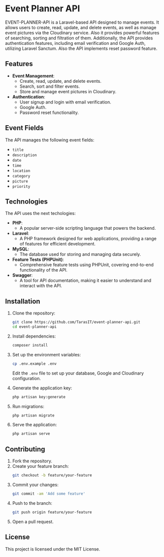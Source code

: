 # Event Planner API

EVENT-PLANNER-API is a Laravel-based API designed to manage events. It allows users to create, read, update, and delete events, as well as manage event pictures via the Cloudinary service. Also it provides powerful features of searching, sorting and filtration of them. Additionally, the API provides authentication features, including email verification and Google Auth, utilizing Laravel Sanctum. Also the API implements reset password feature.

## Features

-   **Event Management**:
    -   Create, read, update, and delete events.
    -   Search, sort and filter events.
    -   Store and manage event pictures in Cloudinary.
-   **Authentication**:
    -   User signup and login with email verification.
    -   Google Auth.
    -   Password reset functionality.

## Event Fields

The API manages the following event fields:

-   `title`
-   `description`
-   `date`
-   `time`
-   `location`
-   `category`
-   `picture`
-   `priority`

## Technologies

The API uses the next techologies:

-   **PHP**:
    -   A popular server-side scripting language that powers the backend.
-   **Laravel**:
    -   A PHP framework designed for web applications, providing a range of features for efficient development.
-   **MySQL**:
    -   The database used for storing and managing data securely.
-   **Feature Tests (PHPUnit)**:
    -   Comprehensive feature tests using PHPUnit, covering end-to-end functionality of the API.
-   **Swagger**:
    -   A tool for API documentation, making it easier to understand and interact with the API.

## Installation

1. Clone the repository:

    ```sh
    git clone https://github.com/TarasIT/event-planner-api.git
    cd event-planner-api
    ```

2. Install dependencies:

    ```sh
    composer install
    ```

3. Set up the environment variables:

    ```sh
    cp .env.example .env
    ```

    Edit the `.env` file to set up your database, Google and Cloudinary configuration.

4. Generate the application key:

    ```sh
    php artisan key:generate
    ```

5. Run migrations:

    ```sh
    php artisan migrate
    ```

6. Serve the application:
    ```sh
    php artisan serve
    ```

## Contributing

1. Fork the repository.
2. Create your feature branch:
    ```sh
    git checkout -b feature/your-feature
    ```
3. Commit your changes:
    ```sh
    git commit -am 'Add some feature'
    ```
4. Push to the branch:
    ```sh
    git push origin feature/your-feature
    ```
5. Open a pull request.

## License

This project is licensed under the MIT License.
